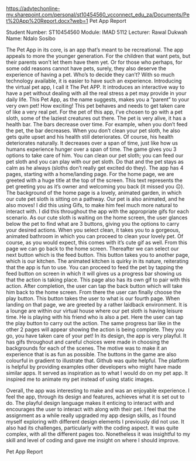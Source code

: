 https://advtechonline-my.sharepoint.com/personal/st10454560_vcconnect_edu_za/Documents/Pet%20App%20Report.docx?web=1
Pet App Report



Student Number: ST10454560
Module: IMAD 5112
Lecturer: Rawal Dukwah
Name: Ndalo Sosibo
 
 
The Pet App in its core, is an app that’s meant to be recreational. The app appeals to more the younger generation. For the children that want pets, but their parents won’t let them have them yet. Or for those who perhaps, for some odd reasons cannot have pets, surely, they also deserve the experience of having a pet. Who’s to decide they can’t? With so much technology available, it is easier to have such an experience. Introducing the virtual pet app, I call it The Pet APP. It introduces an interactive way to have a pet without dealing with all the real stress a pet may provide in your daily life.
This Pet App, as the name suggests, makes you a “parent” to your very own pet! How exciting! This pet behaves and needs to get taken care of like a very real pet. For the pet of this app, I’ve chosen to go with a pet sloth, some of the laziest creatures out there. The pet is very alive, it has a health bar. The bars decrease over time. For example, when you don’t feed the pet, the bar decreases. When you don’t clean your pet sloth, he also gets quite upset and his health still deteriorates. Of course, his health deteriorates naturally. It decreases over a span of time, just like how us humans experience hunger over a span of time. The game gives you 3 options to take care of him. You can clean our pet sloth; you can feed our pet sloth and you can play with our pet sloth. Do that and the pet stays as calm as he always (sloths don’t really get excited do they). The app has 4 pages, starting with a home/landing page. For the home page, we are greeted with a huge title at the top of the screen. This text represents the pet greeting you as it’s owner and welcoming you back (it missed you ☹). The background of the home page is a lovely, animated garden, in which our cute pet sloth is sitting on a pathway. Our pet is also animated, and he also moves! I did this using Gifs, to make him feel much more natural to interact with. I did this throughout the app with the appropriate gifs for each scenario. As our cute sloth is waiting on the home screen, the user glances below the pet to find what are 3 buttons, giving you the options to carry your desired actions. When you select clean, it takes you to a gorgeous, animated bathroom in which you can proceed to clean your lovely pet. Of course, as you would expect, this comes with it’s cute gif as well. From this page we can go back to the home screen. Thereafter we can select our next button which is the feed button. This button takes you to another page, which is our kitchen. The animated kitchen is quirky in its nature, reiterating that the app is fun to use. You can proceed to feed the pet by tapping the feed button on screen in which it will gives us a progress bar showing us that the action is taking place. This page also has its own gif to pair with this action. After completion, the user can tap the back button which will take him back to the home screen. From there the user can finally choose the play button. This button takes the user to what is our fourth page. When landing on that page, we are greeted by a rather laidback environment. It is a lounge are within our virtual house where our pet sloth is having leisure time. He is playing with his friend who is also a pet. Here the user can tap the play button to carry out the action. The same progress bar like in the other 2 pages will appear showing the action is being complete. They you go, you have taken care of your pet! In its design, the app is very playful. It has gifs throughout and careful choices were made in choosing the backgrounds for each of the scenes. The motive was to make it an experience that is as fun as possible. The buttons in the game are also colourful in gradient to illustrate that. Github was quite helpful. The platform is helpful by providing examples other developers who might have made similar apps. It served as inspiration as to what I would do on my pet app. It inspired me to animate my pet instead of using static images.

Overall, the app was interesting to make and was an enjoyable experience. I feel the app, through its design and features, achieves what it is set out to do. The playful design language makes it enticing to interact with and encourages the user to interact with along with their pet. I feel that the assignment as a while really upgraded my app design skills, as I found myself exploring with different design elements I previously did not use. It also had its challenges, particularly with the coding aspect. It was quite complex, with all the different pages too. Nonetheless it was insightful to my skill and level of coding and gave me insight on where I should improve.

Pet App Report



